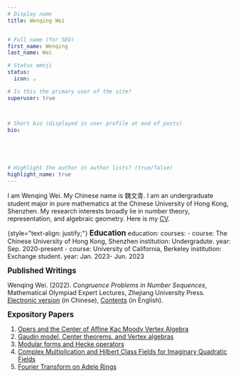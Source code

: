 ```yaml
---
# Display name
title: Wenqing Wei


# Full name (for SEO)
first_name: Wenqing 
last_name: Wei

# Status emoji
status:
  icon: ☕️

# Is this the primary user of the site?
superuser: true



# Short bio (displayed in user profile at end of posts)
bio: 

   



# Highlight the author in author lists? (true/false)
highlight_name: true
---
```


I am Wenqing Wei. My Chinese name is 魏文青. I am an undergraduate student major in pure mathematics at the Chinese University of Hong Kong, Shenzhen. My research interests broadly lie in number theory, representation, and algebraic geometry. Here is my [CV](CV.pdf).  
 
{style="text-align: justify;"}
<span style="font-size: larger;"><strong>Education</strong></span>
education:
  courses:
    - course: The Chinese University of Hong Kong, Shenzhen 
      institution: Undergradute. 
      year: Sep. 2020-present
    - course: University of California, Berkeley 
      institution: Exchange student. 
      year: Jan. 2023- Jun. 2023


<span style="font-size: larger;"><strong>Published Writings</strong></span>

Wenqing Wei. (2022). *Congruence Problems in Number Sequences*, Mathematical Olympiad Expert
Lectures, Zhejiang University Press. [Electronic version](Congruence.pdf) (in Chinese), [Contents](Contents.pdf) (in English).

<span style="font-size: larger;"><strong>Expository Papers</strong></span>

1. [Opers and the Center of Affine Kac Moody Vertex Algebra](Opers.pdf)
2. [Gaudin model, Center theorems, and Vertex algebras](Gaudin.pdf)
3. [Modular forms and Hecke operators](Modular.pdf)
4. [Complex Multiplication and Hilbert Class Fields for Imaginary Quadratic Fields](Complex.pdf)
5. [Fourier Transform on Adele Rings](Fourier.pdf)

